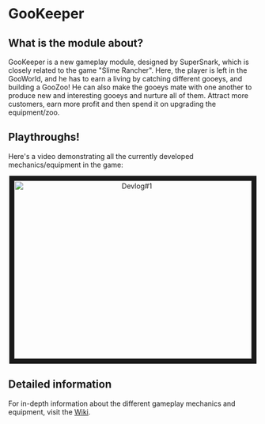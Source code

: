 # GooKeeper

## What is the module about?
GooKeeper is a new gameplay module, designed by SuperSnark, which is closely related to the game "Slime Rancher". Here, the player is left in the GooWorld, and he has to earn a living by catching different gooeys, and building a GooZoo! He can also make the gooeys mate with one another to produce new and interesting gooeys and nurture all of them. Attract more customers, earn more profit and then spend it on upgrading the equipment/zoo.

## Playthroughs!
Here's a video demonstrating all the currently developed mechanics/equipment in the game:

<center><a href="http://www.youtube.com/watch?feature=player_embedded&v=auDelZQlAnU
" target="_blank"><img src="http://img.youtube.com/vi/auDelZQlAnU/0.jpg" 
alt="Devlog#1" width="480" height="360" border="10" /></a></center>

## Detailed information
For in-depth information about the different gameplay mechanics and equipment, visit the [Wiki](https://github.com/Terasology/GooKeeper/wiki).

